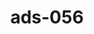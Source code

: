 ---
categories:
- ads_category-8
- ads_category-14
tags:
- ads_tag-11
- ads_tag-12
- ads_tag-17
title: ads-056
---